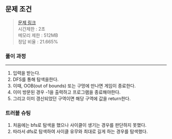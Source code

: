 ## 문제 조건
> <a href = "https://www.acmicpc.net/problem/1103"> 문제 링크 </a>  
> 시간제한 : 2초  
> 메모리 제한 : 512MB  
> 정답 비율 : 21.665%

### 풀이 과정
---
1. 입력을 받는다.
2. DFS를 통해 탐색을한다.
3. 이때, OOB(out of bounds) 또는 구멍에 만나면 게임이 종료한다.
4. 이미 방문된 경우 -1을 출력하고 프로그램을 종료해야한다.
5. 그리고 이미 갱신되었던 구역이면 해당 구역에 값을 return한다.

### 트러블 슈팅
1. 처음에는 bfs로 탐색을 했으나 사이클이 생기는 경우를 판단하지 못했다.
2. 따라서 dfs로 탐색하여 사이클 유무와 최대로 길게 하는 경우를 탐색했다.
